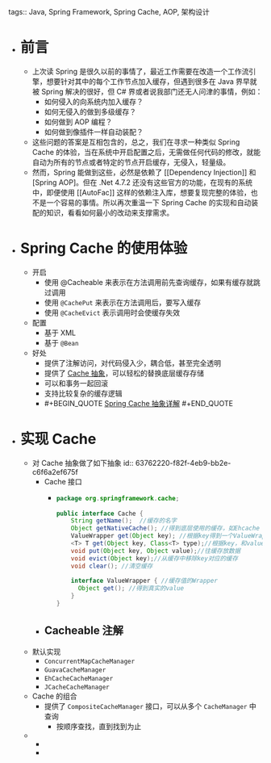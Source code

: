 tags:: Java, Spring Framework, Spring Cache, AOP, 架构设计

- # 前言
	- 上次读 Spring 是很久以前的事情了，最近工作需要在改造一个工作流引擎，想要针对其中的每个工作节点加入缓存，但遇到很多在 Java 界早就被 Spring 解决的很好，但 C# 界或者说我部门还无人问津的事情，例如：
		- 如何侵入的向系统内加入缓存？
		- 如何无侵入的做到多级缓存？
		- 如何做到 AOP 编程？
		- 如何做到像插件一样自动装配？
	- 这些问题的答案是互相包含的，总之，我们在寻求一种类似 Spring Cache 的体验，当在系统中开启配置之后，无需做任何代码的修改，就能自动为所有的节点或者特定的节点开启缓存，无侵入，轻量级。
	- 然而，Spring 能做到这些，必然是依赖了 [[Dependency Injection]] 和 [Spring AOP]。但在 .Net 4.7.2 还没有这些官方的功能，在现有的系统中，即便使用 [[AutoFac]] 这样的依赖注入库，想要复现完整的体验，也不是一个容易的事情。所以再次重温一下 Spring Cache 的实现和自动装配的知识，看看如何最小的改动来支撑需求。
- # Spring Cache 的使用体验
	- 开启
		- 使用 @Cacheable 来表示在方法调用前先查询缓存，如果有缓存就跳过调用
		- 使用 `@CachePut` 来表示在方法调用后，要写入缓存
		- 使用 `@CacheEvict` 表示调用时会使缓存失效
	- 配置
		- 基于 XML
		- 基于 `@Bean`
	- 好处
		- 提供了注解访问，对代码侵入少，耦合低，甚至完全透明
		- 提供了 [Cache 抽象](((63762220-f82f-4eb9-bb2e-c6f6a2ef675f)))，可以轻松的替换底层缓存存储
		- 可以和事务一起回滚
		- 支持比较复杂的缓存逻辑
		- #+BEGIN_QUOTE
		  [Spring Cache 抽象详解](https://www.pudn.com/news/62615bc10e75e42012407a76.html)
		  #+END_QUOTE
- # 实现 Cache
	- 对 Cache 抽象做了如下抽象
	  id:: 63762220-f82f-4eb9-bb2e-c6f6a2ef675f
		- Cache 接口
			- ``` java
			  package org.springframework.cache;  
			    
			  public interface Cache {  
			      String getName();  //缓存的名字  
			      Object getNativeCache(); //得到底层使用的缓存，如Ehcache  
			      ValueWrapper get(Object key); //根据key得到一个ValueWrapper，然后调用其get方法获取值  
			      <T> T get(Object key, Class<T> type);//根据key，和value的类型直接获取value  
			      void put(Object key, Object value);//往缓存放数据  
			      void evict(Object key);//从缓存中移除key对应的缓存  
			      void clear(); //清空缓存  
			    
			      interface ValueWrapper { //缓存值的Wrapper  
			        Object get(); //得到真实的value  
			      }
			  }  
			  ```
		- Cacheable 注解
			-
	- 默认实现
		- `ConcurrentMapCacheManager`
		- `GuavaCacheManager`
		- `EhCacheCacheManager`
		- `JCacheCacheManager`
	- Cache 的组合
		- 提供了 `CompositeCacheManager` 接口，可以从多个 `CacheManager` 中查询
			- 按顺序查找，直到找到为止
	-
		-
		-